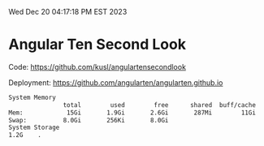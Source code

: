 Wed Dec 20 04:17:18 PM EST 2023

# Angular Ten Second Look

Code: https://github.com/kusl/angulartensecondlook

Deployment: https://github.com/angularten/angularten.github.io

```bash
System Memory
               total        used        free      shared  buff/cache   available
Mem:            15Gi       1.9Gi       2.6Gi       287Mi        11Gi        13Gi
Swap:          8.0Gi       256Ki       8.0Gi
System Storage
1.2G	.
```
```bash
